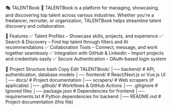 🎭 TALENTBook
🚀 TALENTBook is a platform for managing, showcasing, and discovering top talent across various industries. Whether you're a freelancer, recruiter, or organization, TALENTBook helps streamline talent discovery and collaboration.


📌 Features
✅ Talent Profiles – Showcase skills, projects, and experience
✅ Search & Discovery – Find top talent through filters and AI recommendations
✅ Collaboration Tools – Connect, message, and work together seamlessly
✅ Integration with GitHub & LinkedIn – Import projects and credentials easily
✅ Secure Authentication – OAuth-based login system

📂 Project Structure
bash
Copy
Edit
TALENTBook/
│── backend/        # API, authentication, database models
│── frontend/       # React/Next.js or Vue.js UI
│── docs/           # Project documentation
│── scrapers/       # Web scrapers (if applicable)
│── .github/        # Workflows & GitHub Actions
│── .gitignore      # Ignored files
│── package.json    # Dependencies for frontend
│── requirements.txt # Python dependencies for backend
│── README.md       # Project documentation (this file)
